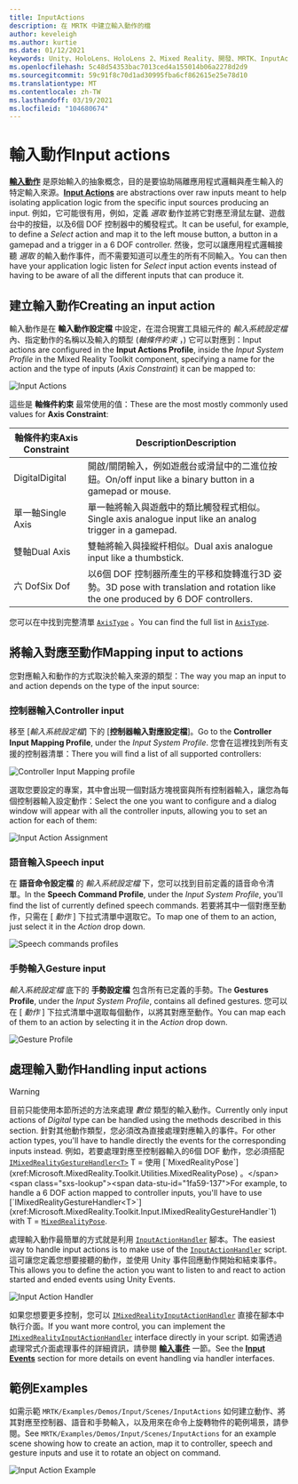 ```yaml
---
title: InputActions
description: 在 MRTK 中建立輸入動作的檔
author: keveleigh
ms.author: kurtie
ms.date: 01/12/2021
keywords: Unity、HoloLens、HoloLens 2、Mixed Reality、開發、MRTK、InputActions、
ms.openlocfilehash: 5c48d54353bac7013ced4a155014b06a2278d2d9
ms.sourcegitcommit: 59c91f8c70d1ad30995fba6cf862615e25e78d10
ms.translationtype: MT
ms.contentlocale: zh-TW
ms.lasthandoff: 03/19/2021
ms.locfileid: "104680674"
---
```

# <a name="input-actions"></a><span data-ttu-id="1fa59-104">輸入動作</span><span class="sxs-lookup"><span data-stu-id="1fa59-104">Input actions</span></span>

<span data-ttu-id="1fa59-105">[**輸入動作**](InputActions.md) 是原始輸入的抽象概念，目的是要協助隔離應用程式邏輯與產生輸入的特定輸入來源。</span><span class="sxs-lookup"><span data-stu-id="1fa59-105">[**Input Actions**](InputActions.md) are abstractions over raw inputs meant to help isolating application logic from the specific input sources producing an input.</span></span> <span data-ttu-id="1fa59-106">例如，它可能很有用，例如，定義 *選取* 動作並將它對應至滑鼠左鍵、遊戲台中的按鈕，以及6個 DOF 控制器中的觸發程式。</span><span class="sxs-lookup"><span data-stu-id="1fa59-106">It can be useful, for example, to define a *Select* action and map it to the left mouse button, a button in a gamepad and a trigger in a 6 DOF controller.</span></span> <span data-ttu-id="1fa59-107">然後，您可以讓應用程式邏輯接聽 *選取* 的輸入動作事件，而不需要知道可以產生的所有不同輸入。</span><span class="sxs-lookup"><span data-stu-id="1fa59-107">You can then have your application logic listen for *Select* input action events instead of having to be aware of all the different inputs that can produce it.</span></span>

## <a name="creating-an-input-action"></a><span data-ttu-id="1fa59-108">建立輸入動作</span><span class="sxs-lookup"><span data-stu-id="1fa59-108">Creating an input action</span></span>

<span data-ttu-id="1fa59-109">輸入動作是在 **輸入動作設定檔** 中設定，在混合現實工具組元件的 *輸入系統設定檔* 內、指定動作的名稱以及輸入的類型 (*軸條件約束* ，) 它可以對應到：</span><span class="sxs-lookup"><span data-stu-id="1fa59-109">Input actions are configured in the **Input Actions Profile**, inside the *Input System Profile* in the Mixed Reality Toolkit component, specifying a name for the action and the type of inputs (*Axis Constraint*) it can be mapped to:</span></span>

<img src="../images/input/InputActions.png" style="max-width:100%;" alt="Input Actions">

<span data-ttu-id="1fa59-110">這些是 **軸條件約束** 最常使用的值：</span><span class="sxs-lookup"><span data-stu-id="1fa59-110">These are the most mostly commonly used values for **Axis Constraint**:</span></span>

<span data-ttu-id="1fa59-111">軸條件約束</span><span class="sxs-lookup"><span data-stu-id="1fa59-111">Axis Constraint</span></span> | <span data-ttu-id="1fa59-112">Description</span><span class="sxs-lookup"><span data-stu-id="1fa59-112">Description</span></span>
--- | ---
<span data-ttu-id="1fa59-113">Digital</span><span class="sxs-lookup"><span data-stu-id="1fa59-113">Digital</span></span> | <span data-ttu-id="1fa59-114">開啟/關閉輸入，例如遊戲台或滑鼠中的二進位按鈕。</span><span class="sxs-lookup"><span data-stu-id="1fa59-114">On/off input like a binary button in a gamepad or mouse.</span></span>
<span data-ttu-id="1fa59-115">單一軸</span><span class="sxs-lookup"><span data-stu-id="1fa59-115">Single Axis</span></span> | <span data-ttu-id="1fa59-116">單一軸將輸入與遊戲中的類比觸發程式相似。</span><span class="sxs-lookup"><span data-stu-id="1fa59-116">Single axis analogue input like an analog trigger in a gamepad.</span></span>
<span data-ttu-id="1fa59-117">雙軸</span><span class="sxs-lookup"><span data-stu-id="1fa59-117">Dual Axis</span></span> | <span data-ttu-id="1fa59-118">雙軸將輸入與操縱杆相似。</span><span class="sxs-lookup"><span data-stu-id="1fa59-118">Dual axis analogue input like a thumbstick.</span></span>
<span data-ttu-id="1fa59-119">六 Dof</span><span class="sxs-lookup"><span data-stu-id="1fa59-119">Six Dof</span></span> | <span data-ttu-id="1fa59-120">以6個 DOF 控制器所產生的平移和旋轉進行3D 姿勢。</span><span class="sxs-lookup"><span data-stu-id="1fa59-120">3D pose with translation and rotation like the one produced by 6 DOF controllers.</span></span>

<span data-ttu-id="1fa59-121">您可以在中找到完整清單 [`AxisType`](xref:Microsoft.MixedReality.Toolkit.Utilities.AxisType) 。</span><span class="sxs-lookup"><span data-stu-id="1fa59-121">You can find the full list in [`AxisType`](xref:Microsoft.MixedReality.Toolkit.Utilities.AxisType).</span></span>

## <a name="mapping-input-to-actions"></a><span data-ttu-id="1fa59-122">將輸入對應至動作</span><span class="sxs-lookup"><span data-stu-id="1fa59-122">Mapping input to actions</span></span>

<span data-ttu-id="1fa59-123">您對應輸入和動作的方式取決於輸入來源的類型：</span><span class="sxs-lookup"><span data-stu-id="1fa59-123">The way you map an input to and action depends on the type of the input source:</span></span>

### <a name="controller-input"></a><span data-ttu-id="1fa59-124">控制器輸入</span><span class="sxs-lookup"><span data-stu-id="1fa59-124">Controller input</span></span>

<span data-ttu-id="1fa59-125">移至 [*輸入系統設定檔*] 下的 [**控制器輸入對應設定檔**]。</span><span class="sxs-lookup"><span data-stu-id="1fa59-125">Go to the **Controller Input Mapping Profile**, under the *Input System Profile*.</span></span> <span data-ttu-id="1fa59-126">您會在這裡找到所有支援的控制器清單：</span><span class="sxs-lookup"><span data-stu-id="1fa59-126">There you will find a list of all supported controllers:</span></span>

<img src="../images/input/ControllerInputMappingProfile.PNG" style="max-width:100%;" alt="Controller Input Mapping profile">

<span data-ttu-id="1fa59-127">選取您要設定的專案，其中會出現一個對話方塊視窗與所有控制器輸入，讓您為每個控制器輸入設定動作：</span><span class="sxs-lookup"><span data-stu-id="1fa59-127">Select the one you want to configure and a dialog window will appear with all the controller inputs, allowing you to set an action for each of them:</span></span>

<img src="../images/input/InputActionAssignment.PNG" style="max-width:100%;" alt="Input Action Assignment">

### <a name="speech-input"></a><span data-ttu-id="1fa59-128">語音輸入</span><span class="sxs-lookup"><span data-stu-id="1fa59-128">Speech input</span></span>

<span data-ttu-id="1fa59-129">在 **語音命令設定檔** 的 *輸入系統設定檔* 下，您可以找到目前定義的語音命令清單。</span><span class="sxs-lookup"><span data-stu-id="1fa59-129">In the **Speech Command Profile**, under the *Input System Profile*, you'll find the list of currently defined speech commands.</span></span> <span data-ttu-id="1fa59-130">若要將其中一個對應至動作，只需在 [ *動作* ] 下拉式清單中選取它。</span><span class="sxs-lookup"><span data-stu-id="1fa59-130">To map one of them to an action, just select it in the *Action* drop down.</span></span>

<img src="../images/input/SpeechCommandsProfile.png" style="max-width:100%;" alt="Speech commands profiles">

### <a name="gesture-input"></a><span data-ttu-id="1fa59-131">手勢輸入</span><span class="sxs-lookup"><span data-stu-id="1fa59-131">Gesture input</span></span>

<span data-ttu-id="1fa59-132">*輸入系統設定檔* 底下的 **手勢設定檔** 包含所有已定義的手勢。</span><span class="sxs-lookup"><span data-stu-id="1fa59-132">The **Gestures Profile**, under the *Input System Profile*, contains all defined gestures.</span></span> <span data-ttu-id="1fa59-133">您可以在 [ *動作* ] 下拉式清單中選取每個動作，以將其對應至動作。</span><span class="sxs-lookup"><span data-stu-id="1fa59-133">You can map each of them to an action by selecting it in the *Action* drop down.</span></span>

<img src="../images/input/GestureProfile.png" style="max-width:100%;" alt="Gesture Profile">

## <a name="handling-input-actions"></a><span data-ttu-id="1fa59-134">處理輸入動作</span><span class="sxs-lookup"><span data-stu-id="1fa59-134">Handling input actions</span></span>

> [!WARNING]
> <span data-ttu-id="1fa59-135">目前只能使用本節所述的方法來處理 *數位* 類型的輸入動作。</span><span class="sxs-lookup"><span data-stu-id="1fa59-135">Currently only input actions of *Digital* type can be handled using the methods described in this section.</span></span> <span data-ttu-id="1fa59-136">針對其他動作類型，您必須改為直接處理對應輸入的事件。</span><span class="sxs-lookup"><span data-stu-id="1fa59-136">For other action types, you'll have to handle directly the events for the corresponding inputs instead.</span></span> <span data-ttu-id="1fa59-137">例如，若要處理對應至控制器輸入的6個 DOF 動作，您必須搭配 [`IMixedRealityGestureHandler<T>`](xref:Microsoft.MixedReality.Toolkit.Input.IMixedRealityGestureHandler`1) T = 使用 [`MixedRealityPose`](xref:Microsoft.MixedReality.Toolkit.Utilities.MixedRealityPose) 。</span><span class="sxs-lookup"><span data-stu-id="1fa59-137">For example, to handle a 6 DOF action mapped to controller inputs, you'll have to use [`IMixedRealityGestureHandler<T>`](xref:Microsoft.MixedReality.Toolkit.Input.IMixedRealityGestureHandler`1) with T = [`MixedRealityPose`](xref:Microsoft.MixedReality.Toolkit.Utilities.MixedRealityPose).</span></span>

<span data-ttu-id="1fa59-138">處理輸入動作最簡單的方式就是利用 [`InputActionHandler`](xref:Microsoft.MixedReality.Toolkit.Input.InputActionHandler) 腳本。</span><span class="sxs-lookup"><span data-stu-id="1fa59-138">The easiest way to handle input actions is to make use of the [`InputActionHandler`](xref:Microsoft.MixedReality.Toolkit.Input.InputActionHandler) script.</span></span> <span data-ttu-id="1fa59-139">這可讓您定義您想要接聽的動作，並使用 Unity 事件回應動作開始和結束事件。</span><span class="sxs-lookup"><span data-stu-id="1fa59-139">This allows you to define the action you want to listen to and react to action started and ended events using Unity Events.</span></span>

<img src="../images/input/InputActionHandler.PNG" style="max-width:100%;" alt="Input Action Handler">

<span data-ttu-id="1fa59-140">如果您想要更多控制，您可以 [`IMixedRealityInputActionHandler`](xref:Microsoft.MixedReality.Toolkit.Input.IMixedRealityInputActionHandler) 直接在腳本中執行介面。</span><span class="sxs-lookup"><span data-stu-id="1fa59-140">If you want more control, you can implement the [`IMixedRealityInputActionHandler`](xref:Microsoft.MixedReality.Toolkit.Input.IMixedRealityInputActionHandler) interface directly in your script.</span></span> <span data-ttu-id="1fa59-141">如需透過處理常式介面處理事件的詳細資訊，請參閱 [**輸入事件**](InputEvents.md) 一節。</span><span class="sxs-lookup"><span data-stu-id="1fa59-141">See the [**Input Events**](InputEvents.md) section for more details on event handling via handler interfaces.</span></span>

## <a name="examples"></a><span data-ttu-id="1fa59-142">範例</span><span class="sxs-lookup"><span data-stu-id="1fa59-142">Examples</span></span>

<span data-ttu-id="1fa59-143">如需示範 `MRTK/Examples/Demos/Input/Scenes/InputActions` 如何建立動作、將其對應至控制器、語音和手勢輸入，以及用來在命令上旋轉物件的範例場景，請參閱。</span><span class="sxs-lookup"><span data-stu-id="1fa59-143">See `MRTK/Examples/Demos/Input/Scenes/InputActions` for an example scene showing how to create an action, map it to controller, speech and gesture inputs and use it to rotate an object on command.</span></span>

<img src="../images/input/InputActionsExample.PNG" style="max-width:100%;" alt="Input Action Example">
